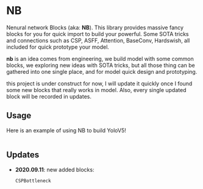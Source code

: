 # NB

Nenural network Blocks (aka: **NB**). This library provides massive fancy blocks for you for quick import to build your powerful. Some SOTA tricks and connections such as CSP, ASFF, Attention, BaseConv, Hardswish, all included for quick prototype your model.

**nb** is an idea comes from engineering, we build model with some common blocks, we exploring new ideas with SOTA tricks, but all those thing can be gathered into one single place, and for model quick design and prototyping.

this project is under construct for now, I will update it quickly once I found some new blocks that really works in model. Also, every single updated block will be recorded in updates.



## Usage

Here is an example of using NB to build YoloV5!

```

```





## Updates

- **2020.09.11**: new added blocks:

  ```
  CSPBottleneck
  ```

  